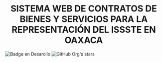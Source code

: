 
<h1 align="center"> SISTEMA WEB DE CONTRATOS DE BIENES Y SERVICIOS PARA LA REPRESENTACIÓN DEL ISSSTE EN OAXACA  </h1>



   ![Badge en Desarollo](https://img.shields.io/badge/STATUS-EN%20DESAROLLO-green)
   ![GitHub Org's stars](https://img.shields.io/github/stars/camilafernanda?style=social)

